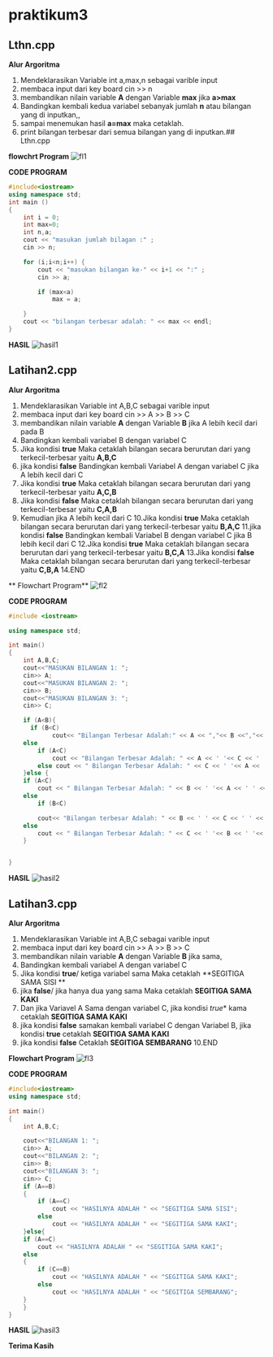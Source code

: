 # praktikum3
## Lthn.cpp 

**Alur Argoritma**
1. Mendeklarasikan Variable int a,max,n sebagai varible input
2. membaca input dari key board  cin >> n
3. membandikan nilain variable **A** dengan Variable **max** jika **a>max**  
4. Bandingkan kembali kedua variabel sebanyak jumlah **n** atau bilangan yang di inputkan,,
5. sampai menemukan hasil **a=max** maka cetaklah.
6. print bilangan terbesar dari semua bilangan yang di inputkan.## Lthn.cpp 

**flowchrt Program**
![fl1](https://raw.githubusercontent.com/Amirul29/praktikum3/master/LAT1.jpg)

**CODE PROGRAM**
```c++
#include<iostream>
using namespace std;
int main ()
{
    int i = 0;
    int max=0;
    int n,a;
    cout << "masukan jumlah bilagan :" ;
    cin >> n;

    for (i;i<n;i++) {
        cout << "masukan bilangan ke-" << i+1 << ":" ;
        cin >> a;

        if (max<a)
            max = a;

    }
    cout << "bilangan terbesar adalah: " << max << endl;
}
```
**HASIL**
![hasil1](https://raw.githubusercontent.com/Amirul29/praktikum3/master/hasil1.png)

## Latihan2.cpp 

**Alur Argoritma**
1. Mendeklarasikan Variable int A,B,C sebagai varible input
2. membaca input dari key board  cin >> A >> B >> C
3. membandikan nilain variable **A** dengan Variable **B** jika A lebih kecil dari pada B  
4. Bandingkan kembali variabel B dengan variabel C  
5. Jika kondisi **true** Maka cetaklah bilangan secara berurutan dari yang terkecil-terbesar yaitu **A,B,C**
6. jika kondisi **false** Bandingkan kembali Variabel A dengan variabel C jika A lebih kecil dari C
7. Jika kondisi **true** Maka cetaklah bilangan secara berurutan dari yang terkecil-terbesar yaitu **A,C,B**
8. Jika kondisi **false** Maka cetaklah bilangan secara berurutan dari yang terkecil-terbesar yaitu **C,A,B**
9. Kemudian jika A lebih kecil dari C
10.Jika kondisi **true** Maka cetaklah bilangan secara berurutan dari yang terkecil-terbesar yaitu **B,A,C**
11.jika kondisi **false** Bandingkan kembali Variabel B dengan variabel C jika B lebih kecil dari C
12.Jika kondisi **true** Maka cetaklah bilangan secara berurutan dari yang terkecil-terbesar yaitu **B,C,A**
13.Jika kondisi **false** Maka cetaklah bilangan secara berurutan dari yang terkecil-terbesar yaitu **C,B,A**
14.END


** Flowchart Program**
![fl2](https://raw.githubusercontent.com/Amirul29/praktikum3/master/LAT2.jpg)

**CODE PROGRAM**
```c++
#include <iostream>

using namespace std;

int main()
{
    int A,B,C;
    cout<<"MASUKAN BILANGAN 1: ";
    cin>> A;
    cout<<"MASUKAN BILANGAN 2: ";
    cin>> B;
    cout<<"MASUKAN BILANGAN 3: ";
    cin>> C;

    if (A<B){
      if (B<C)
            cout<< "Bilangan Terbesar Adalah:" << A << ","<< B <<","<< C << endl;
    else
        if (A<C)
            cout << "Bilangan Terbesar Adalah: " << A << ' '<< C << ' '<< B << endl;
        else cout << " Bilangan Terbesar Adalah: " << C << ' '<< A << ' '<< B << endl;
    }else {
    if (A<C)
        cout << " Bilangan Terbesar Adalah: " << B << ' '<< A << ' ' << C << endl;
    else
        if (B<C)

        cout<< "Bilangan terbesar Adalah: " << B << ' ' << C << ' ' << A << endl;
    else
        cout << " Bilangan Terbesar Adalah: " << C << ' '<< B << ' '<< A << endl;
    }


}
```
**HASIL**
![hasil2](https://raw.githubusercontent.com/Amirul29/praktikum3/master/hasil2.png)


## Latihan3.cpp 

**Alur Argoritma**
1. Mendeklarasikan Variable int A,B,C sebagai varible input
2. membaca input dari key board  cin >> A >> B >> C
3. membandikan nilain variable **A** dengan Variable **B** jika sama,  
4. Bandingkan kembali variabel A dengan variabel C  
5. Jika kondisi **true**/ ketiga variabel sama Maka cetaklah  **SEGITIGA SAMA SISI **
6. jika **false**/ jika hanya dua yang sama Maka cetaklah **SEGITIGA SAMA KAKI**
7. Dan jika Variavel A Sama dengan variabel C, jika kondisi *true** kama cetaklah **SEGITIGA SAMA KAKI**
8. jika kondisi **false** samakan kembali variabel C dengan Variabel B, jika kondisi **true** cetaklah **SEGITIGA SAMA KAKI**
9. jika kondisi **false** Cetaklah **SEGITIGA SEMBARANG**
10.END


**Flowchart Program**
![fl3](https://raw.githubusercontent.com/Amirul29/praktikum3/master/LAT3.jpg)

**CODE PROGRAM**
```c++
#include<iostream>
using namespace std;

int main()
{
    int A,B,C;

    cout<<"BILANGAN 1: ";
    cin>> A;
    cout<<"BILANGAN 2: ";
    cin>> B;
    cout<<"BILANGAN 3: ";
    cin>> C;
    if (A==B)
    {
        if (A==C)
            cout << "HASILNYA ADALAH " << "SEGITIGA SAMA SISI";
        else
            cout << "HASILNYA ADALAH " << "SEGITIGA SAMA KAKI";
    }else{
    if (A==C)
        cout << "HASILNYA ADALAH " << "SEGITIGA SAMA KAKI";
    else
    {
        if (C==B)
            cout << "HASILNYA ADALAH " << "SEGITIGA SAMA KAKI";
        else
            cout << "HASILNYA ADALAH " << "SEGITIGA SEMBARANG";
    }
    }
}
```

**HASIL**
![hasil3](https://raw.githubusercontent.com/Amirul29/praktikum3/master/hasil3.png)

**Terima Kasih**
